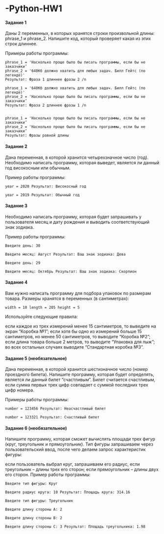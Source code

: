 # -Python-HW1
#### Задание 1

Даны 2 переменных, в которых хранятся строки произвольной длины: phrase_1 и phrase_2. Напишите код, который проверяет какая из этих строк длиннее.

Примеры работы программы:

```
phrase_1 = 'Насколько проще было бы писать программы, если бы не заказчики’ 
phrase_2 = '640Кб должно хватить для любых задач. Билл Гейтс (по легенде)'
Результат: Фраза 1 длиннее фразы 2 /n

phrase_1 = '640Кб должно хватить для любых задач. Билл Гейтс (по легенде)' 
phrase_2 = 'Насколько проще было бы писать программы, если бы не заказчики’ 
Результат: Фраза 2 длиннее фразы 1 /n


phrase_1 = 'Насколько проще было бы писать программы, если бы не заказчики’ 
phrase_2 = 'Насколько проще было бы писать программы, если бы не заказчики’
Результат: Фразы равной длины
```

#### Задание 2

Дана переменная, в которой хранится четырехзначное число (год). Необходимо написать программу, которая выведет, является ли данный год високосным или обычным.

Пример работы программы:
```
year = 2020 Результат: Високосный год

year = 2019 Результат: Обычный год
```
#### Задание 3

Необходимо написать программу, которая будет запрашивать у пользователя месяц и дату рождения и выводить соответствующий знак зодиака.

Пример работы программы:
```
Введите день: 30

Введите месяц: Август Результат: Ваш знак зодиака: Дева

Введите день: 29

Введите месяц: Октябрь Результат: Ваш знак зодиака: Скорпион
```
#### Задание 4

Вам нужно написать программу для подбора упаковок по размерам товара. Размеры хранятся в переменных (в сантиметрах):
```
width = 10 length = 205 height = 5 
```
Используйте следующие правила:

если каждое из трех измерений менее 15 сантиметров, то выведите на экран “Коробка №1”;
если хотя бы одно из измерений больше 15 сантиметров, но менее 50 сантиметров, то выводите “Коробка №2”;
если длина товара больше 2 метров, то выводите “Упаковка для лыж”; 
во всех остальных случаях выводите “Стандартная коробка №3”.

#### Задание 5 (необязательное)

Дана переменная, в которой хранится шестизначное число (номер проездного билета). Напишите программу, которая будет определять, является ли данный билет “счастливым”. Билет считается счастливым, если сумма первых трех цифр совпадает с суммой последних трех цифр номера.

Примеры работы программы:
```
number = 123456 Результат: Неасчастливый билет

number = 123321 Результат: Счастливый билет
```
#### Задание 6 (необязательное)

Напишите программу, которая сможет вычислять площади трех фигур (круг, треугольник и прямоугольник). Тип фигуры запрашиваем через пользовательский ввод, после чего делаем запрос характеристик фигуры:

если пользователь выбрал круг, запрашиваем его радиус, если треугольник – длины трех его сторон; если прямоугольник – длины двух его сторон. 
Пример работы программы:
```
Введите тип фигуры: Круг

Введите радиус круга: 10 Результат: Площадь круга: 314.16

Введите тип фигуры: Треугольник

Введите длину стороны A: 2

Введите длину стороны B: 2

Введите длину стороны C: 3 Результат: Площадь треугольника: 1.98
```
